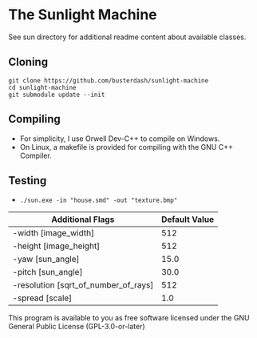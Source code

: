 # The Sunlight Machine

See sun directory for additional readme content about available classes.

## Cloning
```
git clone https://github.com/busterdash/sunlight-machine
cd sunlight-machine
git submodule update --init
```

## Compiling
* For simplicity, I use Orwell Dev-C++ to compile on Windows.
* On Linux, a makefile is provided for compiling with the GNU C++ Compiler.

## Testing
* ```./sun.exe -in "house.smd" -out "texture.bmp"```

|Additional Flags|Default Value|
|----------------|-------------|
|-width [image_width]|512|
|-height [image_height]|512|
|-yaw [sun_angle]|15.0|
|-pitch [sun_angle]|30.0|
|-resolution [sqrt_of_number_of_rays]|512|
|-spread [scale]|1.0|

This program is available to you as free software licensed under the GNU General Public License (GPL-3.0-or-later)